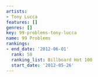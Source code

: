```yaml
---
artists:
- Tony Lucca
features: []
genres: []
key: 99-problems-tony-lucca
name: 99 Problems
rankings:
- end_date: '2012-06-01'
  rank: 58
  ranking_list: Billboard Hot 100
  start_date: '2012-05-26'
---
```


